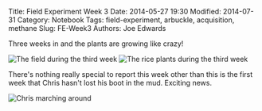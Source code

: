 Title: Field Experiment Week 3
Date: 2014-05-27 19:30
Modified: 2014-07-31
Category: Notebook
Tags: field-experiment, arbuckle, acquisition, methane 
Slug: FE-Week3
Authors: Joe Edwards

Three weeks in and the plants are growing like crazy!

![The field during the third week]({filename}/images/ArbuckleField/fieldw3.jpg)
![The rice plants during the third week]({filename}/images/ArbuckleField/plantsw3.jpg)

There's nothing really special to report this week other than this is the first week that Chris hasn't lost his boot in the mud.  Exciting news.

![Chris marching around]({filename}/images/ArbuckleField/chrisw3.jpg)

